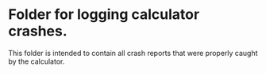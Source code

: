 # Folder for logging calculator crashes.	

This folder is intended to contain all crash reports that were properly caught by the calculator. 
